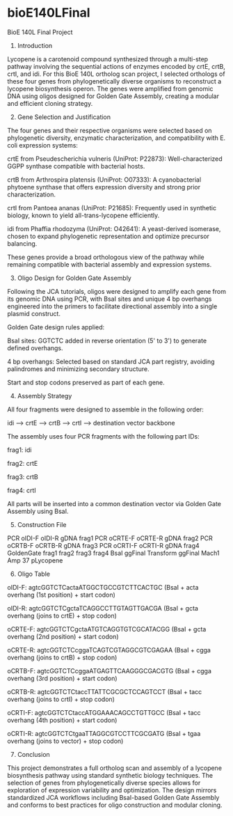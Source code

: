 # bioE140LFinal
BioE 140L Final Project
1. Introduction

Lycopene is a carotenoid compound synthesized through a multi-step pathway involving the sequential actions of enzymes encoded by crtE, crtB, crtI, and idi. For this BioE 140L ortholog scan project, I selected orthologs of these four genes from phylogenetically diverse organisms to reconstruct a lycopene biosynthesis operon. The genes were amplified from genomic DNA using oligos designed for Golden Gate Assembly, creating a modular and efficient cloning strategy.

2. Gene Selection and Justification

The four genes and their respective organisms were selected based on phylogenetic diversity, enzymatic characterization, and compatibility with E. coli expression systems:

  crtE from Pseudescherichia vulneris (UniProt: P22873): Well-characterized GGPP synthase compatible with bacterial hosts.

  crtB from Arthrospira platensis (UniProt: O07333): A cyanobacterial phytoene synthase that offers expression diversity and strong prior     characterization.

  crtI from Pantoea ananas (UniProt: P21685): Frequently used in synthetic biology, known to yield all-trans-lycopene efficiently.

  idi from Phaffia rhodozyma (UniProt: O42641): A yeast-derived isomerase, chosen to expand phylogenetic representation and optimize          precursor balancing.

These genes provide a broad orthologous view of the pathway while remaining compatible with bacterial assembly and expression systems.

3. Oligo Design for Golden Gate Assembly

Following the JCA tutorials, oligos were designed to amplify each gene from its genomic DNA using PCR, with BsaI sites and unique 4 bp overhangs engineered into the primers to facilitate directional assembly into a single plasmid construct.

Golden Gate design rules applied:

BsaI sites: GGTCTC added in reverse orientation (5' to 3') to generate defined overhangs.

4 bp overhangs: Selected based on standard JCA part registry, avoiding palindromes and minimizing secondary structure.

Start and stop codons preserved as part of each gene.

4. Assembly Strategy

All four fragments were designed to assemble in the following order:

idi  -->  crtE  -->  crtB  -->  crtI  --> destination vector backbone

The assembly uses four PCR fragments with the following part IDs:

  frag1: idi

  frag2: crtE

  frag3: crtB

  frag4: crtI

All parts will be inserted into a common destination vector via Golden Gate Assembly using BsaI.

5. Construction File

PCR oIDI-F oIDI-R gDNA frag1
PCR oCRTE-F oCRTE-R gDNA frag2
PCR oCRTB-F oCRTB-R gDNA frag3
PCR oCRTI-F oCRTI-R gDNA frag4
GoldenGate frag1 frag2 frag3 frag4 BsaI ggFinal
Transform ggFinal Mach1 Amp 37 pLycopene

6. Oligo Table


oIDI-F: agtcGGTCTCactaATGGCTGCCGTCTTCACTGC (BsaI + acta overhang (1st position) + start codon)

oIDI-R: agtcGGTCTCgctaTCAGGCCTTGTAGTTGACGA (BsaI + gcta overhang (joins to crtE) + stop codon)

oCRTE-F: 	agtcGGTCTCgctaATGTCAGGTGTCGCATACGG (BsaI + gcta overhang (2nd position) + start codon)

oCRTE-R: agtcGGTCTCcggaTCAGTCGTAGGCGTCGAGAA (BsaI + cgga overhang (joins to crtB) + stop codon)

oCRTB-F: agtcGGTCTCcggaATGAGTTCAAGGGCGACGTG (BsaI + cgga overhang (3rd position) + start codon)

oCRTB-R: agtcGGTCTCtaccTTATTCGCGCTCCAGTCCT (BsaI + tacc overhang (joins to crtI) + stop codon)

oCRTI-F: agtcGGTCTCtaccATGGAAACAGCCTGTTGCC (BsaI + tacc overhang (4th position) + start codon)

oCRTI-R: agtcGGTCTCtgaaTTAGGCGTCCTTCGCGATG (BsaI + tgaa overhang (joins to vector) + stop codon)

7. Conclusion

This project demonstrates a full ortholog scan and assembly of a lycopene biosynthesis pathway using standard synthetic biology techniques. The selection of genes from phylogenetically diverse species allows for exploration of expression variability and optimization. The design mirrors standardized JCA workflows including BsaI-based Golden Gate Assembly and conforms to best practices for oligo construction and modular cloning.

